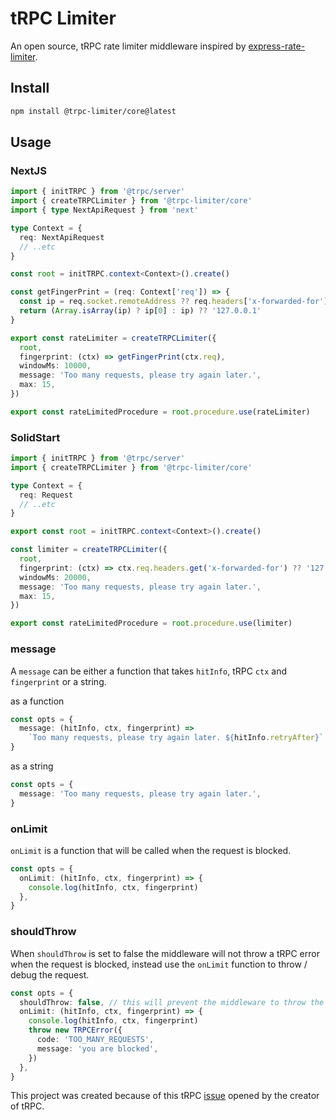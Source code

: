 # tRPC Limiter

An open source, tRPC rate limiter middleware inspired by [express-rate-limiter](https://github.com/express-rate-limit/express-rate-limit).

## Install

```bash
npm install @trpc-limiter/core@latest
```

## Usage

### NextJS

```ts
import { initTRPC } from '@trpc/server'
import { createTRPCLimiter } from '@trpc-limiter/core'
import { type NextApiRequest } from 'next'

type Context = {
  req: NextApiRequest
  // ..etc
}

const root = initTRPC.context<Context>().create()

const getFingerPrint = (req: Context['req']) => {
  const ip = req.socket.remoteAddress ?? req.headers['x-forwarded-for']
  return (Array.isArray(ip) ? ip[0] : ip) ?? '127.0.0.1'
}

export const rateLimiter = createTRPCLimiter({
  root,
  fingerprint: (ctx) => getFingerPrint(ctx.req),
  windowMs: 10000,
  message: 'Too many requests, please try again later.',
  max: 15,
})

export const rateLimitedProcedure = root.procedure.use(rateLimiter)
```

### SolidStart

```ts
import { initTRPC } from '@trpc/server'
import { createTRPCLimiter } from '@trpc-limiter/core'

type Context = {
  req: Request
  // ..etc
}

export const root = initTRPC.context<Context>().create()

const limiter = createTRPCLimiter({
  root,
  fingerprint: (ctx) => ctx.req.headers.get('x-forwarded-for') ?? '127.0.0.1',
  windowMs: 20000,
  message: 'Too many requests, please try again later.',
  max: 15,
})

export const rateLimitedProcedure = root.procedure.use(limiter)
```

### message

A `message` can be either a function that takes `hitInfo`, tRPC `ctx` and `fingerprint` or a string.

as a function

```ts
const opts = {
  message: (hitInfo, ctx, fingerprint) =>
    `Too many requests, please try again later. ${hitInfo.retryAfter}`,
}
```

as a string

```ts
const opts = {
  message: 'Too many requests, please try again later.',
}
```

### onLimit

`onLimit` is a function that will be called when the request is blocked.

```ts
const opts = {
  onLimit: (hitInfo, ctx, fingerprint) => {
    console.log(hitInfo, ctx, fingerprint)
  },
}
```

### shouldThrow

When `shouldThrow` is set to false the middleware will not throw a tRPC error when the request is blocked, instead use the `onLimit` function to throw / debug the request.

```ts
const opts = {
  shouldThrow: false, // this will prevent the middleware to throw the error and let you throw your own error
  onLimit: (hitInfo, ctx, fingerprint) => {
    console.log(hitInfo, ctx, fingerprint)
    throw new TRPCError({
      code: 'TOO_MANY_REQUESTS',
      message: 'you are blocked',
    })
  },
}
```

This project was created because of this tRPC [issue](https://github.com/trpc/trpc/issues/3227) opened by the creator of tRPC.
